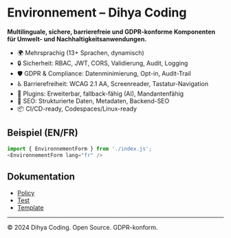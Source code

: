 # Environnement – Dihya Coding

**Multilinguale, sichere, barrierefreie und GDPR-konforme Komponenten für Umwelt- und Nachhaltigkeitsanwendungen.**

- 🌍 Mehrsprachig (13+ Sprachen, dynamisch)
- 🔒 Sicherheit: RBAC, JWT, CORS, Validierung, Audit, Logging
- 🛡️ GDPR & Compliance: Datenminimierung, Opt-in, Audit-Trail
- ♿ Barrierefreiheit: WCAG 2.1 AA, Screenreader, Tastatur-Navigation
- 🔌 Plugins: Erweiterbar, fallback-fähig (AI), Mandantenfähig
- 🚀 SEO: Strukturierte Daten, Metadaten, Backend-SEO
- 📦 CI/CD-ready, Codespaces/Linux-ready

## Beispiel (EN/FR)
```js
import { EnvironnementForm } from './index.js';
<EnvironnementForm lang="fr" />
```

## Dokumentation
- [Policy](./policy.md)
- [Test](../../../../tests/unit/environnement.unit.js)
- [Template](../../../generation/templates/environnement/template.js)

---
© 2024 Dihya Coding. Open Source. GDPR-konform.

